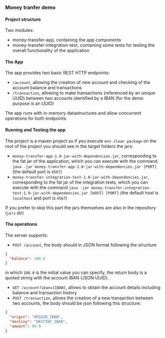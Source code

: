 ### Money tranfer demo
#### Project structure
Two modules:
* money-transfer-app, containing the app components
* money-transfer-integration-test, containing some tests for testing the overall functionality of the application

#### The App
The app provides two basic REST HTTP endpoints:
* `/account`, allowing the creation of new account and checking of the account balance and transactions
* `/transaction`, allowing to make transactions (referenced by an unique UUID) between two accounts identified by a IBAN (for the demo purpose is an UUID)

The app runs with in-memory datastructures and allow concurrent operations for both endpoints.

#### Running and Testing the app
The project is a maven project so if you execute `mvn clean package` on the root of the project you should see in the target folders the jars:
* `money-transfer-app-1.0-jar-with-dependencies.jar`, corresponding to the fat jar of the application, which you can
 execute with the command `java -jar money-transfer-app-1.0-jar-with-dependencies.jar [PORT]` (the default port is `4567`)
* `money-transfer-integration-test-1.0-jar-with-dependencies.jar`, corresponding to the fat jar of the integration tests, which you can
 execute with the command `java -jar money-transfer-integration-test-1.0-jar-with-dependencies.jar [HOST] [PORT]` (the default host is `localhost` and port is `4567`)

If you prefer to skip this part the jars themselves are also in the repository (`jars` dir)

#### The operations
The server supports:
* `POST /account`, the body should in JSON format following the structure
```json
{
  "balance": 100.0
}
```
in which `100.0` is the initial value you can specify, the return body is a quoted string with the account IBAN (JSON UUID).
* `GET /account?iban=[IBAN]`, allows to obtain the account details including balance and transaction history
* `POST /transaction`, allows the creation of a new transaction between two accounts, the body should be json following this structure:
```json
{
  "origin": "ORIGIN_IBAN",
  "destiny": "DESTINY_IBAN",
  "amount": 99.9
}
```
